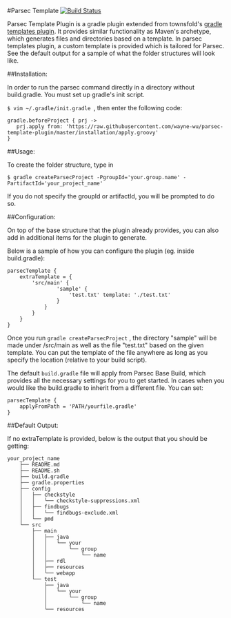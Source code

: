 #Parsec Template
[![Build Status](https://travis-ci.org/wayne-wu/parsec-template-plugin.svg?branch=master)](https://travis-ci.org/wayne-wu/parsec-template-plugin)

Parsec Template Plugin is a gradle plugin extended from townsfold's [gradle templates plugin](https://github.com/townsfolk/gradle-templates).
It provides similar functionality as Maven's archetype, which generates files and directories based on a template. In parsec templates plugin, a custom template is provided which is tailored
for Parsec. See the default output for a sample of what the folder structures will look like.

##Installation:

In order to run the parsec command directly in a directory without build.gradle. You must set up gradle's init script.


`$ vim ~/.gradle/init.gradle `, then enter the following code:

```
gradle.beforeProject { prj ->
   prj.apply from: 'https://raw.githubusercontent.com/wayne-wu/parsec-template-plugin/master/installation/apply.groovy'
}

```

##Usage:

To create the folder structure, type in

`$ gradle createParsecProject -PgroupId='your.group.name' -PartifactId='your_project_name'`

If you do not specify the groupId or artifactId, you will be prompted to do so.

##Configuration:

On top of the base structure that the plugin already provides, you can also add in additional items for the plugin to generate.

Below is a sample of how you can configure the plugin (eg. inside build.gradle):

```
parsecTemplate {
    extraTemplate = {
        'src/main' {
                'sample' {
                    'test.txt' template: './test.txt'
                }
            }
        }
    }
}
```

Once you run `gradle createParsecProject` , the directory "sample" will be made under /src/main as well as the file "test.txt" based on the given template.
You can put the template of the file anywhere as long as you specify the location (relative to your build script).

The default `build.gradle` file will apply from Parsec Base Build, which provides all the necessary settings for you to
get started. In cases when you would like the build.gradle to inherit from a different file. You can set:

```
parsecTemplate {
    applyFromPath = 'PATH/yourfile.gradle'
}
```

##Default Output:

If no extraTemplate is provided, below is the output that you should be getting:
```
your_project_name
    ├── README.md
    ├── README.sh
    ├── build.gradle
    ├── gradle.properties
    ├── config
    │   ├── checkstyle
    │   │   └── checkstyle-suppressions.xml
    │   ├── findbugs
    │   │   └── findbugs-exclude.xml
    │   └── pmd
    └── src
        ├── main
        │   ├── java
        │   │   └── your
        │   │       └── group
        │   │           └── name
        │   ├── rdl
        │   ├── resources
        │   └── webapp
        └── test
            ├── java
            │   └── your
            │       └── group
            │           └── name
            └── resources


```
